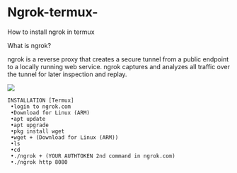 # Ngrok-termux-
How to install ngrok in termux 

What is ngrok?

ngrok is a reverse proxy that creates a secure tunnel from a public endpoint to a locally running web service. ngrok captures and analyzes all traffic over the tunnel for later inspection and replay.


<img src="https://camo.githubusercontent.com/c38e5f8cf24e62a3a2482897d4653b70e7d42649549b48cea4d90e873c5480c3/68747470733a2f2f6e67726f6b2e636f6d2f7374617469632f696d672f6f766572766965772e706e67">


```
INSTALLATION [Termux]
 •login to ngrok.com
 •Download for Linux (ARM)
 •apt update
 •apt upgrade 
 •pkg install wget 
 •wget + (Download for Linux (ARM))
 •ls
 •cd 
 •./ngrok + (YOUR AUTHTOKEN 2nd command in ngrok.com) 
 •./ngrok http 8080
```


